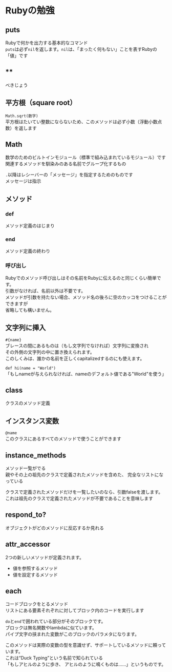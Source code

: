 # Rubyの勉強

## puts
Rubyで何かを出力する基本的なコマンド  
`puts`は必ず`nil`を返します。`nil`は、「まったく何もない」ことを表すRubyの「値」です  

## **
べきじょう

## 平方根（square root）
`Math.sqrt(数字)`  
平方根はたいてい整数にならないため、このメソッドは必ず小数（浮動小数点数）を返します

## Math
数学のためのビルトインモジュール（標準で組み込まれているモジュール）です  
関連するメソッドを馴染みのある名前でグループ化するもの  

`.`以降はレシーバーの「メッセージ」を指定するためのものです  
メッセージは指示

## メソッド
### def
メソッド定義のはじまり

### end
メソッド定義の終わり

### 呼び出し
Rubyでのメソッド呼び出しはその名前をRubyに伝えるのと同じくらい簡単です。  
引数がなければ、名前以外は不要です。  
メソッドが引数を持たない場合、メソッド名の後ろに空のカッコをつけることができますが  
省略しても構いません。

## 文字列に挿入
`#{name}`  
ブレースの間にあるものは（もし文字列でなければ）文字列に変換され  
その外側の文字列の中に置き換えられます。  
このしくみは、誰かの名前を正しくcapitalizedするのにも使えます。

`def hi(name = "World")`  
「もしnameが与えられなければ、nameのデフォルト値である"World"を使う」

## class
クラスのメソッド定義

## インスタンス変数
`@name`  
このクラスにあるすべてのメソッドで使うことができます

## instance_methods
メソッド一覧がでる  
親やその上の祖先のクラスで定義されたメソッドを含めた、 完全なリストになっている  

クラスで定義されたメソッドだけを一覧したいのなら、引数falseを渡します。  
これは祖先のクラスで定義されたメソッドが不要であることを意味します

## respond_to?
オブジェクトがどのメソッドに反応するか見れる

## attr_accessor
2つの新しいメソッドが定義されます。  
- 値を参照するメソッド
- 値を設定するメソッド

## each
コードブロックをとるメソッド  
リストにある要素それぞれに対してブロック内のコードを実行します  

`do`と`end`で囲われている部分がそのブロックです。  
ブロックは無名関数やlambdaに似ています。  
パイプ文字の挟まれた変数がこのブロックのパラメタになります。  


このメソッドは実際の変数の型を意識せず、サポートしているメソッドに頼っています。  
これは“Duck Typing”という名前で知られている  
「もしアヒルのように歩き、 アヒルのように鳴くものは……」というものです。  

